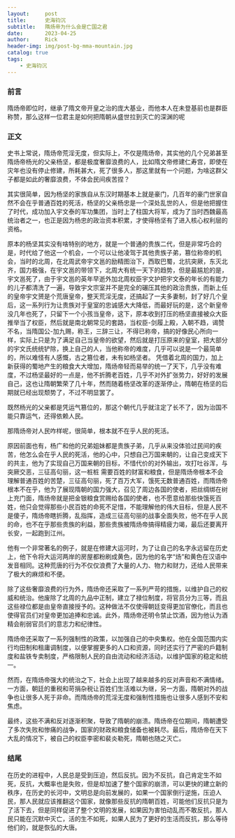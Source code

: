 ```yaml
---
layout:     post
title:      史海钧沉
subtitle:   隋炀帝为什么会是亡国之君
date:       2023-04-25
author:     Rick
header-img: img/post-bg-mma-mountain.jpg
catalog: true
tags:
    - 史海钧沉
---
```


### 前言
隋炀帝即位时，继承了隋文帝开皇之治的庞大基业，而他本人在未登基前也是群臣称赞，那么这样一位君主是如何把隋朝从盛世拉到灭亡的深渊的呢
### 正文
   史书上常说，隋炀帝荒淫无度，但实际上，不仅是隋炀帝，其实他的几个兄弟甚至隋炀帝杨光的父亲杨坚，都是极度奢靡浪费的人，比如隋文帝修建仁寿宫，即使在灾年也没有停止修建，所耗甚大，死了很多人，那这里就有一个问题，为啥这群父子都是如此的奢靡浪费，不体会民间疾苦捏？

   其实很简单，因为杨坚的家族自从东汉时期基本上就是豪门，几百年的豪门世家自然不会在乎普通百姓的死活，杨坚的父亲杨忠是一个深处乱世的人，但是他把握住了时代，成功加入宇文泰的军功集团，当时上了柱国大将军，成为了当时西魏最高统治者之一，也正是因为杨忠的政治资本积累，才使得杨坚有了进入核心权利层的资格。

   原本的杨坚其实没有啥特别的地方，就是一个普通的贵族二代，但是非常巧合的是，时代给了他这一个机会，一个可以让他凌驾于其他贵族子弟，篡位称帝的机会，当时的北周，在北周武帝宇文邕的励精图治下，西取巴蜀，北抗突厥，东灭北齐，国力极强，在宇文邕的带领下，北周大有统一天下的趋势，但是最尴尬的是，宇文邕死了，由于宇文邕的英年早逝外加北周权臣宇文护把宇文泰的年长的有能力的儿子都清洗了一遍，导致宇文宗室并不是完全的碾压其他的政治贵族，而新上任的皇帝宇文赟是个荒唐皇帝，整天荒淫无度，还搞起了一夫多妻制，封了好几个皇后，这一系列行为让贵族对于皇室的忠诚感大大降低，而最好玩的是，这个新皇帝没几年也死了，只留下一个小孩当皇帝，这下，原本收到打压的杨坚直接被众大臣推举当了权臣，然后就是南北朝常见的套路，当权臣-剑履上殿，入朝不趋，谒赞不名，当隋国公-加九赐，称王，三辞三让，不得已称帝，搞的好像民心所向一样，实际上只是为了满足自己当皇帝的欲望，然后就是打压原来的皇室，把大部分的宇文氏统统铲除，换上自己的人，当他称帝的难度，几乎可以说是一个最简单的，所以难怪有人感慨，古之篡位者，未有如杨坚者。
   凭借着北周的国力，加上新获得的蜀地产生的粮食大大增加，隋炀帝轻而易举的统一了天下，几乎没有难度，不过杨坚最好的一点是，他不折腾老百姓，几乎不对外扩张势力，好好的发展自己，这也让隋朝繁荣了几十年，然而随着杨坚改革的逐渐停止，隋朝在杨坚的后期就已经出现颓势了，不过不明显罢了。

   既然杨光的父亲都是凭运气篡位的，那这个朝代几乎就注定了长不了，因为治国不能只靠运气，还得依赖人民。

   那隋炀帝对人民咋样呢，很简单，根本就不在乎人民的死活。

   原因前面也有，杨广和他的兄弟姐妹都是贵族子弟，几乎从来没体验过民间的疾苦，他怎么会在乎人民的死活，他的心中，只想自己万国来朝的，让自己变成天下的共主，他为了实现自己万国来朝的目标，不惜代价的对外输出，攻打吐谷浑，与突厥交恶，三征高句丽，这一桩桩  需要百姓的财富和粮食，但是隋炀帝根本不会理解普通百姓的苦楚，三征高句丽，死了百万大军，饿死无数普通百姓，而隋炀帝根本不在乎，他为了展现隋朝的国力强大，召见了周边各国的使者，把丝绸绑在树上充门面，隋炀帝就是把金银粮食赏赐给各国的使者，也不愿意给那些快饿死百姓，他只会觉得那些小民百姓的命死不足惜，不能理解他的伟大目标，但是人民不是傻子，隋炀帝瞎折腾，乱指挥，造成三征高句丽的战事全面失败，他不在乎人民的命，也不在乎那些贵族的利益，那些贵族被隋炀帝搞得精疲力竭，最后还要离开长安，一起跑到江州。
   
   他有一个非常著名的例子，就是在修建大运河时，为了让自己的名字永远留在历史上，他下令将大运河两岸的房屋都粉刷成黄色，因为他的名字“炀”和黄色在汉语中发音相同。这种荒唐的行为不仅仅浪费了大量的人力、物力和财力，还给人民带来了极大的麻烦和不便。

   除了这些奢靡浪费的行为外，隋炀帝还采取了一系列严苛的措施，以维护自己的权威和统治。他废除了北周的九品中正制，建立了禄位制度，将官员分为三等，而且这些禄位都是由皇帝直接授予的。这种做法不仅使得朝廷变得更加官僚化，而且也使得官员们对皇帝更加追捧和忠诚。此外，隋炀帝还明令禁止饮酒，因为他认为酒精会削弱官员们的意志力和纪律性。

   隋炀帝还采取了一系列强制性的政策，以加强自己的中央集权。他在全国范围内实行均田制和租庸调制度，以便掌握更多的人口和资源，同时还实行了严密的戶籍制度和盐铁专卖制度，严格限制人民的自由流动和经济活动，以维护国家的稳定和统一。

   然而，在隋炀帝强大的统治之下，社会上出现了越来越多的反对声音和不满情绪。一方面，朝廷的重税和苛捐杂税让百姓们生活难以为继，另一方面，隋朝对外的战争也让很多人死于非命。而隋炀帝的荒淫无度和强制性措施也让很多人感到不安和焦虑。

   最终，这些不满和反对逐渐积聚，导致了隋朝的崩溃。隋炀帝在位期间，隋朝遭受了多次失败和惨痛的战争，国家的财政和粮食储备也被耗尽。最后，隋炀帝在天下大乱的情况下，被自己的权臣李密和裴炎勒死，隋朝也随之灭亡。
### 结尾
   在历史的进程中，人民总是受到压迫，然后反抗。因为不反抗，自己肯定生不如死，反抗，大概率也是失败，但是却加速了整个国家的崩溃，可以更快的建立新的秩序，在历史的长河中，文明总是向前发展的，如果一个国家倒行逆施，压迫人民，那人民就应该推翻这个国家，就像那些反抗的隋朝百姓，可能他们反抗只是为了活下去，但是同样促进了整个文明的发展，如果因为害怕动乱而不敢反抗，那人民只能在沉默中灭亡，活的生不如死，如果人民为了更好的生活而反抗，那么等待他们的，就是恢弘的大唐。


